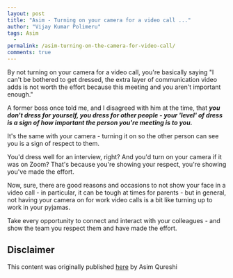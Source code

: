 ```yaml
---
layout: post
title: "Asim - Turning on your camera for a video call ..."
author: "Vijay Kumar Polimeru"
tags: Asim
  -
permalink: /asim-turning-on-the-camera-for-video-call/
comments: true
---
```



By not turning on your camera for a video call, you're basically saying "I can't be bothered to get dressed, 
the extra layer of communication video adds is not worth the effort because this meeting and you aren't important enough."

A former boss once told me, and I disagreed with him at the time, that ***you don't dress for yourself, 
you dress for other people - your 'level' of dress is a sign of how important the person you're meeting is to you.***

It's the same with your camera - turning it on so the other person can see you is a sign of respect to them.

You'd dress well for an interview, right? And you'd turn on your camera if it was on Zoom? 
That's because you're showing your respect, you're showing you've made the effort.

Now, sure, there are good reasons and occasions to not show your face in a video call - 
in particular, it can be tough at times for parents - but in general, not having your 
camera on for work video calls is a bit like turning up to work in your pyjamas.

Take every opportunity to connect and interact with your colleagues - and show the team you respect them and have made the effort.

## Disclaimer
This content was originally published [here](https://www.linkedin.com/posts/asimq_by-not-turning-on-your-camera-for-a-video-activity-6921330232708800512-U5Mp?utm_source=linkedin_share&utm_medium=member_desktop_web) by Asim Qureshi
